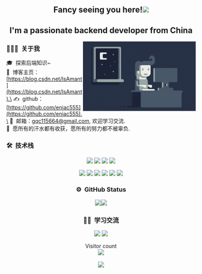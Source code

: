 <p align="center">
<h2 height="200px" align="center">Fancy seeing you here!<img src="https://cdn.jsdelivr.net/gh/MaleWeb/picture/images/techblog/hi.gif" width="25"></h2>
<h2 align="center">I'm a passionate backend developer from China</h3>
</p>
<!-- ## 👋 &nbsp;Hey there! -->

<img alt="Night Coding" src="https://raw.githubusercontent.com/AVS1508/AVS1508/master/assets/Night-Coding.gif" align="right"/>

### 👨🏻‍💻 &nbsp;关于我

🎓 &nbsp;探索后端知识~\
🌱 &nbsp;博客主页：[https://blog.csdn.net/IsAmant](https://blog.csdn.net/IsAmant).\
✍️ &nbsp;github：[https://github.com/eniac555](https://github.com/eniac555).\
💬 &nbsp;邮箱：gqc115664@gmail.com, 欢迎学习交流.\
🚀 &nbsp;愿所有的汗水都有收获，愿所有的努力都不被辜负.

### 🛠 &nbsp;技术栈

<p align="center">
<div align="center">
  <img src="https://img.shields.io/badge/-Java-f6da1c?style=flat&logo=java&logoColor=white">
  <img src="https://img.shields.io/badge/-Maven-C71A36?style=flat&logo=apachemaven&logoColor=white">
  <img src="https://img.shields.io/badge/-MySql-4479A1?style=flat&logo=mysql&logoColor=white">
  <img src="https://img.shields.io/badge/-RabbitMQ-FF6600?style=flat&logo=rabbitmq&logoColor=white">
</div>
<p></p>
<div align="center">
  <img src="https://img.shields.io/badge/-Git-F05032?style=flat&logo=git&logoColor=white">
  <img src="https://img.shields.io/badge/-Nginx-009639?style=flat&logo=nginx&logoColor=white">
  <img src="https://img.shields.io/badge/-Github-black?style=flat&logo=github">
   <img src="https://img.shields.io/badge/-Spring-%232C3A42?style=flat&logo=spring">
     <img src="https://img.shields.io/badge/-Redis-05122A?style=flat&logo=redis">
       <img src="https://img.shields.io/badge/-IntelliJ%20IDEA-000000?style=flat&logo=IntelliJ-IDEA&logoColor=white">



### ⚙️ &nbsp;GitHub Status

<p align="center">
<a href="https://github.com/eniac555">
  <img align="" height="137px" src="https://github-readme-stats.vercel.app/api?username=eniac555&hide_title=true&hide_border=true&show_icons=true&include_all_commits=true&line_height=21&bg_color=0,EC6C6C,FFD479,FFFC79,73FA79&theme=graywhite" /><img align="" height="137px" src="https://github-readme-stats.vercel.app/api/top-langs/?username=eniac555&hide_title=true&hide_border=true&layout=compact&bg_color=0,73FA79,73FDFF,D783FF&theme=graywhite&locale=cn" />
</a>
</p>


### 🤝🏻 &nbsp;学习交流

<p align="center">
<a href="gqc115664@gmail"><img src="https://img.shields.io/badge/-gqc115664@gmail.com-D14836?style=flat&logo=Gmail&logoColor=white"/></a>
<a href="https://github.com/eniac555"><img src="https://img.shields.io/badge/-@eniac555-1877F2?style=flat&logo=github&logoColor=white"/></a>
</p>

<p align="center"> 
  Visitor count<br>
  <img src="https://profile-counter.glitch.me/eniac555/count.svg" />
</p>



<div align="center">     <img  src="https://github-readme-streak-stats.herokuapp.com/?user=eniac555" /> </div>



